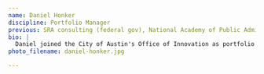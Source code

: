 ```yaml
---
name: Daniel Honker
discipline: Portfolio Manager
previous: SRA consulting (federal gov), National Academy of Public Administration
bio: |
  Daniel joined the City of Austin's Office of Innovation as portfolio manager in 2015. He helps organize groups and build effective teams to solve difficult challenges--and get to action. A graduate of The University of Texas at Austin and The George Washington University, Daniel previously worked as a consultant with Federal Government agencies focused on improving performance, opening government, and using data in decision making.
photo_filename: daniel-honker.jpg

---
```


